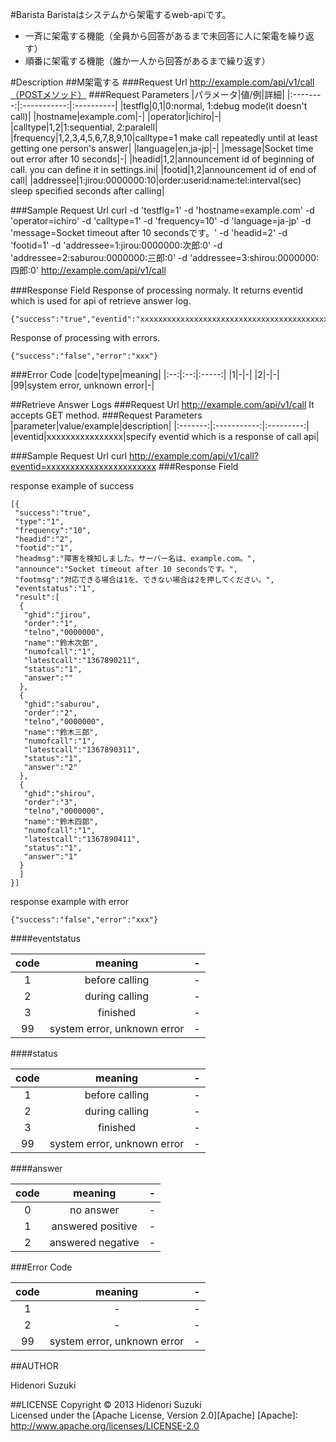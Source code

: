 #Barista
Baristaはシステムから架電するweb-apiです。
* 一斉に架電する機能（全員から回答があるまで未回答に人に架電を繰り返す）
* 順番に架電する機能（誰か一人から回答があるまで繰り返す）

#Description
##M架電する
###Request Url
    http://example.com/api/v1/call（POSTメソッド）
###Request Parameters
|パラメータ|値/例|詳細|
|:--------:|:-----------:|:----------|
|testflg|0,1|0:normal, 1:debug mode(it doesn't call)|
|hostname|example.com|-|
|operator|ichiro|-|
|calltype|1,2|1:sequential, 2:paralell|
|frequency|1,2,3,4,5,6,7,8,9,10|calltype=1 make call repeatedly until at least getting one person's answer|
|language|en,ja-jp|-|
|message|Socket time out error after 10 seconds|-|
|headid|1,2|announcement id of beginning of call. you can define it in settings.ini|
|footid|1,2|announcement id of end of call|
|addressee|1:jirou:0000000:10|order:userid:name:tel:interval(sec) sleep specified seconds after calling|

###Sample Request Url
    curl -d 'testflg=1' -d 'hostname=example.com' -d 'operator=ichiro' -d 'calltype=1' -d 'frequency=10' 
    -d 'language=ja-jp' -d 'message=Socket timeout after 10 secondsです。' -d 'headid=2' -d 'footid=1' 
    -d 'addressee=1:jirou:0000000:次郎:0' -d 'addressee=2:saburou:0000000:三郎:0' -d 'addressee=3:shirou:0000000:四郎:0' 
    http://example.com/api/v1/call

###Response Field
Response of processing normaly. It returns eventid which is used for api of retrieve answer log.  

    {"success":"true","eventid":"xxxxxxxxxxxxxxxxxxxxxxxxxxxxxxxxxxxxxxxxxxxxxx"}
Response of processing with errors.  

    {"success":"false","error":"xxx"}

###Error Code
|code|type|meaning|
|:--:|:--:|:-----:|
|1|-|-|
|2|-|-|
|99|system error, unknown error|-|

##Retrieve Answer Logs
###Request Url
    http://example.com/api/v1/call
    It accepts GET method.
###Request Parameters
|parameter|value/example|description|
|:-------:|:-----------:|:---------:|
|eventid|xxxxxxxxxxxxxxxx|specify eventid which is a response of call api|

###Sample Request Url
    curl http://example.com/api/v1/call?eventid=xxxxxxxxxxxxxxxxxxxxxxx
###Response Field

response example of success  

    [{
     "success":"true",
     "type":"1",
     "frequency":"10",
     "headid":"2",
     "footid":"1",
     "headmsg":"障害を検知しました。サーバー名は、example.com。",
     "announce":"Socket timeout after 10 secondsです。",
     "footmsg":"対応できる場合は1を、できない場合は2を押してください。",
     "eventstatus":"1",
     "result":[
      {
       "ghid":"jirou",
       "order":"1",
       "telno","0000000",
       "name":"鈴木次郎",
       "numofcall":"1",
       "latestcall":"1367890211",
       "status":"1",
       "answer":""
      },
      {
       "ghid":"saburou",
       "order":"2",
       "telno","0000000",
       "name":"鈴木三郎",
       "numofcall":"1",
       "latestcall":"1367890311",
       "status":"1",
       "answer":"2"
      },
      {
       "ghid":"shirou",
       "order":"3",
       "telno","0000000",
       "name":"鈴木四郎",
       "numofcall":"1",
       "latestcall":"1367890411",
       "status":"1",
       "answer":"1"
      }
      ]
    }]

response example with error

    {"success":"false","error":"xxx"}

####eventstatus

|code|meaning|-|
|:--:|:-----:|:-:|
|1|before calling|-|
|2|during calling|-|
|3|finished|-|
|99|system error, unknown error|-|

####status

|code|meaning|-|
|:--:|:-----:|:-:|
|1|before calling|-|
|2|during calling|-|
|3|finished|-|
|99|system error, unknown error|-|

####answer

|code|meaning|-|
|:--:|:-----:|:-:|
|0|no answer|-|
|1|answered positive|-|
|2|answered negative|-|

###Error Code

|code|meaning|-|
|:--:|:-----:|:-:|
|1|-|-|
|2|-|-|
|99|system error, unknown error|-|

##AUTHOR

Hidenori Suzuki

##LICENSE
Copyright &copy; 2013 Hidenori Suzuki  
Licensed under the [Apache License, Version 2.0][Apache]
[Apache]: http://www.apache.org/licenses/LICENSE-2.0
